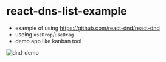 # react-dns-list-example

* example of using https://github.com/react-dnd/react-dnd
* useing `useDrop`/`useDrag`
* demo app like kanban tool

![dnd-demo](https://user-images.githubusercontent.com/29176292/65384548-9819c200-dd5e-11e9-913f-829b619e555b.gif)